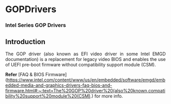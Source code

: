 # GOPDrivers

### Intel Series GOP Drivers

## Introduction

<p align="justify">The GOP driver (also known as EFI video driver in some Intel EMGD documentation) is a replacement for legacy video BIOS and enables the use of UEFI pre-boot firmware without compatibility support module (CSM).</p>

**Refer** [FAQ & BIOS Firmware](https://www.intel.com/content/www/us/en/embedded/software/emgd/embedded-media-and-graphics-drivers-faq-bios-and-firmware.html#:~:text=The%20GOP%20driver%20(also%20known,compatibility%20support%20module%20(CSM).) for more info.
